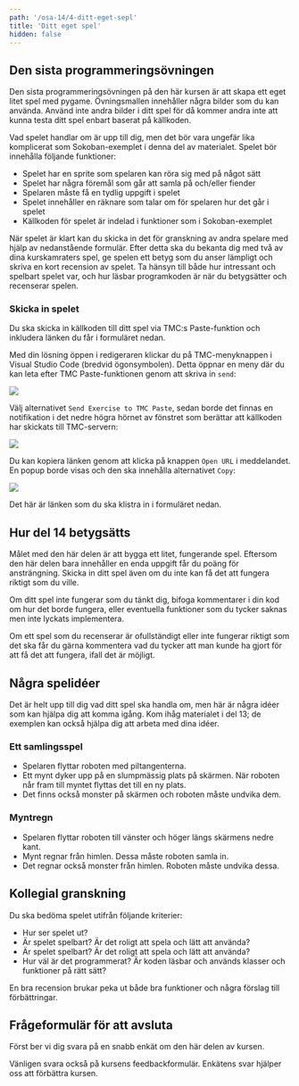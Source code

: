 ```yaml
---
path: '/osa-14/4-ditt-eget-sepl'
title: 'Ditt eget spel'
hidden: false
---
```


## Den sista programmeringsövningen

Den sista programmeringsövningen på den här kursen är att skapa ett eget litet spel med pygame. Övningsmallen innehåller några bilder som du kan använda. Använd inte andra bilder i ditt spel för då kommer andra inte att kunna testa ditt spel enbart baserat på källkoden.

Vad spelet handlar om är upp till dig, men det bör vara ungefär lika komplicerat som Sokoban-exemplet i denna del av materialet. Spelet bör innehålla följande funktioner:

* Spelet har en sprite som spelaren kan röra sig med på något sätt
* Spelet har några föremål som går att samla på och/eller fiender
* Spelaren måste få en tydlig uppgift i spelet
* Spelet innehåller en räknare som talar om för spelaren hur det går i spelet
* Källkoden för spelet är indelad i funktioner som i Sokoban-exemplet

När spelet är klart kan du skicka in det för granskning av andra spelare med hjälp av nedanstående formulär. Efter detta ska du bekanta dig med två av dina kurskamraters spel, ge spelen ett betyg som du anser lämpligt och skriva en kort recension av spelet. Ta hänsyn till både hur intressant och spelbart spelet var, och hur läsbar programkoden är när du betygsätter och recenserar spelen.

### Skicka in spelet

Du ska skicka in källkoden till ditt spel via TMC:s Paste-funktion och inkludera länken du får i formuläret nedan.

Med din lösning öppen i redigeraren klickar du på TMC-menyknappen i Visual Studio Code (bredvid ögonsymbolen). Detta öppnar en meny där du kan leta efter TMC Paste-funktionen genom att skriva in `send`:

<img src="tmc_paste_1.png">

Välj alternativet `Send Exercise to TMC Paste`, sedan borde det finnas en notifikation i det nedre högra hörnet av fönstret som berättar att källkoden har skickats till TMC-servern:

<img src="tmc_paste_2.png">

Du kan kopiera länken genom att klicka på knappen `Open URL` i meddelandet. En popup borde visas och den ska innehålla alternativet `Copy`:

<img src="tmc_paste_3.png">

Det här är länken som du ska klistra in i formuläret nedan.

## Hur del 14 betygsätts

Målet med den här delen är att bygga ett litet, fungerande spel. Eftersom den här delen bara innehåller en enda uppgift får du poäng för ansträngning. Skicka in ditt spel även om du inte kan få det att fungera riktigt som du ville.

Om ditt spel inte fungerar som du tänkt dig, bifoga kommentarer i din kod om hur det borde fungera, eller eventuella funktioner som du tycker saknas men inte lyckats implementera.

Om ett spel som du recenserar är ofullständigt eller inte fungerar riktigt som det ska får du gärna kommentera vad du tycker att man kunde ha gjort för att få det att fungera, ifall det är möjligt.

## Några spelidéer

Det är helt upp till dig vad ditt spel ska handla om, men här är några idéer som kan hjälpa dig att komma igång. Kom ihåg materialet i del 13; de exemplen kan också hjälpa dig att arbeta med dina idéer.

### Ett samlingsspel

* Spelaren flyttar roboten med piltangenterna.
* Ett mynt dyker upp på en slumpmässig plats på skärmen. När roboten når fram till myntet flyttas det till en ny plats.
* Det finns också monster på skärmen och roboten måste undvika dem.

### Myntregn

* Spelaren flyttar roboten till vänster och höger längs skärmens nedre kant.
* Mynt regnar från himlen. Dessa måste roboten samla in.
* Det regnar också monster från himlen. Roboten måste undvika dessa.

## Kollegial granskning

Du ska bedöma spelet utifrån följande kriterier:

* Hur ser spelet ut?
* Är spelet spelbart? Är det roligt att spela och lätt att använda?
* Är spelet spelbart? Är det roligt att spela och lätt att använda?
* Hur väl är det programmerat? Är koden läsbar och används klasser och funktioner på rätt sätt?

En bra recension brukar peka ut både bra funktioner och några förslag till förbättringar.

<quiz id="029a36d7-85ba-563e-bf52-bcae0d519e23"></quiz>

## Frågeformulär för att avsluta

Först ber vi dig svara på en snabb enkät om den här delen av kursen.

<quiz id="db980809-c0f7-561a-a843-cb0dfc5cc58f"></quiz>

Vänligen svara också på kursens feedbackformulär. Enkätens svar hjälper oss att förbättra kursen.

<quiz id="de9225f1-9413-50de-85e4-89170e7d4e5c"></quiz>
